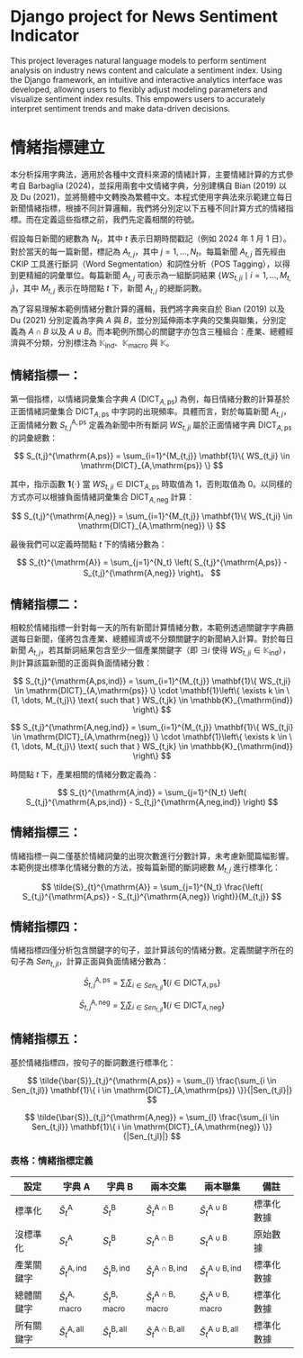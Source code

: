 <script type="text/javascript" async
  src="https://cdn.jsdelivr.net/npm/mathjax@3/es5/tex-mml-chtml.js">
</script>

# Django project for News Sentiment Indicator
This project leverages natural language models to perform sentiment analysis on industry news content and calculate a sentiment index. Using the Django framework, an intuitive and interactive analytics interface was developed, allowing users to flexibly adjust modeling parameters and visualize sentiment index results. This empowers users to accurately interpret sentiment trends and make data-driven decisions.

# 情緒指標建立
本分析採用字典法，適用於各種中文資料來源的情緒計算，主要情緒計算的方式參考自 Barbaglia (2024)，並採用兩套中文情緒字典，分別建構自 Bian (2019) 以及 Du (2021)，並將簡體中文轉換為繁體中文。本程式使用字典法來示範建立每日新聞情緒指標，根據不同計算邏輯，我們將分別定以下五種不同計算方式的情緒指標。而在定義這些指標之前，我們先定義相關的符號。

假設每日新聞的總數為 $N_t$，其中 $t$ 表示日期時間戳記（例如 2024 年 1 月 1 日）。對於當天的每一篇新聞，標記為 $A_{t,j}$，其中 $j = 1, \dots, N_t$。每篇新聞 $A_{t,j}$ 首先經由 CKIP 工具進行斷詞（Word Segmentation）和詞性分析（POS Tagging），以得到更精細的詞彙單位。每篇新聞 $A_{t,j}$ 可表示為一組斷詞結果 $\{ WS_{t,ji} \mid i = 1, \dots, M_{t,j} \}$，其中 $M_{t,j}$ 表示在時間點 $t$ 下，新聞 $A_{t,j}$ 的總斷詞數。

為了容易理解本範例情緒分數計算的邏輯，我們將字典來自於 Bian (2019) 以及 Du (2021) 分別定義為字典 $A$ 與 $B$，並分別延伸兩本字典的交集與聯集，分別定義為 $A \cap B$ 以及 $A \cup B$。而本範例所關心的關鍵字亦包含三種組合：產業、總體經濟與不分類，分別標注為 $\mathbb{K}_{\mathrm{ind}}$、$\mathbb{K}_{\mathrm{macro}}$ 與 $\mathbb{K}$。

## 情緒指標一：

第一個指標，以情緒詞彙集合字典 $A$ ($\mathrm{DICT}_{A,\mathrm{ps}}$) 為例，每日情緒分數的計算基於正面情緒詞彙集合 $\mathrm{DICT}_{A,\mathrm{ps}}$ 中字詞的出現頻率。具體而言，對於每篇新聞 $A_{t,j}$，正面情緒分數 $S_{t,j}^{\mathrm{A,ps}}$ 定義為新聞中所有斷詞 $WS_{t,ji}$ 屬於正面情緒字典 $\mathrm{DICT}_{A,\mathrm{ps}}$ 的詞彙總數：

$$
S_{t,j}^{\mathrm{A,ps}} = \sum_{i=1}^{M_{t,j}} \mathbf{1}\{ WS_{t,ji} \in \mathrm{DICT}_{A,\mathrm{ps}} \}
$$

其中，指示函數 $\mathbf{1}\{ \cdot \}$ 當 $WS_{t,ji} \in \mathrm{DICT}_{A,\mathrm{ps}}$ 時取值為 1，否則取值為 0。以同樣的方式亦可以根據負面情緒詞彙集合 $\mathrm{DICT}_{A,\mathrm{neg}}$ 計算：

$$
S_{t,j}^{\mathrm{A,neg}} = \sum_{i=1}^{M_{t,j}} \mathbf{1}\{ WS_{t,ji} \in \mathrm{DICT}_{A,\mathrm{neg}} \}
$$

最後我們可以定義時間點 $t$ 下的情緒分數為：

$$
S_{t}^{\mathrm{A}} = \sum_{j=1}^{N_t} \left( S_{t,j}^{\mathrm{A,ps}} - S_{t,j}^{\mathrm{A,neg}} \right)。
$$

## 情緒指標二：

相較於情緒指標一針對每一天的所有新聞計算情緒分數，本範例透過關鍵字字典篩選每日新聞，僅將包含產業、總體經濟或不分類關鍵字的新聞納入計算。對於每日新聞 $A_{t,j}$，若其斷詞結果包含至少一個產業關鍵字（即 $\exists i$ 使得 $WS_{t,ji} \in \mathbb{K}_{\mathrm{ind}}$），則計算該篇新聞的正面與負面情緒分數：

$$
S_{t,j}^{\mathrm{A,ps,ind}} = \sum_{i=1}^{M_{t,j}} \mathbf{1}\{ WS_{t,ji} \in \mathrm{DICT}_{A,\mathrm{ps}} \} \cdot \mathbf{1}\left\{ \exists k \in \{1, \dots, M_{t,j}\} \text{ such that } WS_{t,jk} \in \mathbb{K}_{\mathrm{ind}} \right\}
$$


$$
S_{t,j}^{\mathrm{A,neg,ind}} = \sum_{i=1}^{M_{t,j}} \mathbf{1}\{ WS_{t,ji} \in \mathrm{DICT}_{A,\mathrm{neg}} \} \cdot \mathbf{1}\left\{ \exists k \in \{1, \dots, M_{t,j}\} \text{ such that } WS_{t,jk} \in \mathbb{K}_{\mathrm{ind}} \right\}
$$


時間點 $t$ 下，產業相關的情緒分數定義為：

$$
S_{t}^{\mathrm{A,ind}} = \sum_{j=1}^{N_t} \left( S_{t,j}^{\mathrm{A,ps,ind}} - S_{t,j}^{\mathrm{A,neg,ind}} \right)
$$

## 情緒指標三：

情緒指標一與二僅基於情緒詞彙的出現次數進行分數計算，未考慮新聞篇幅影響。本範例提出標準化情緒分數的方法，按每篇新聞的斷詞總數 $M_{t,j}$ 進行標準化：

$$
\tilde{S}_{t}^{\mathrm{A}} = \sum_{j=1}^{N_t} \frac{\left( S_{t,j}^{\mathrm{A,ps}} - S_{t,j}^{\mathrm{A,neg}} \right)}{M_{t,j}}
$$

## 情緒指標四：

情緒指標四僅分析包含關鍵字的句子，並計算該句的情緒分數。定義關鍵字所在的句子為 $Sen_{t,jl}$，計算正面與負面情緒分數為：

$$
\bar{S}_{t,j}^{\mathrm{A,ps}} = \sum_{l} \sum_{i \in Sen_{t,jl}} \mathbf{1}\{ i \in \mathrm{DICT}_{A,\mathrm{ps}} \}
$$

$$
\bar{S}_{t,j}^{\mathrm{A,neg}} = \sum_{l} \sum_{i \in Sen_{t,jl}} \mathbf{1}\{ i \in \mathrm{DICT}_{A,\mathrm{neg}} \}
$$

## 情緒指標五：

基於情緒指標四，按句子的斷詞數進行標準化：

$$
\tilde{\bar{S}}_{t,j}^{\mathrm{A,ps}} = \sum_{l} \frac{\sum_{i \in Sen_{t,jl}} \mathbf{1}\{ i \in \mathrm{DICT}_{A,\mathrm{ps}} \}}{|Sen_{t,jl}|}
$$

$$
\tilde{\bar{S}}_{t,j}^{\mathrm{A,neg}} = \sum_{l} \frac{\sum_{i \in Sen_{t,jl}} \mathbf{1}\{ i \in \mathrm{DICT}_{A,\mathrm{neg}} \}}{|Sen_{t,jl}|}
$$

### 表格：情緒指標定義

| 設定                | 字典 A               | 字典 B               | 兩本交集                | 兩本聯集                | 備註            |
|---------------------|----------------------|----------------------|-------------------------|-------------------------|-----------------|
| 標準化             | $\tilde{S}_{t}^{\mathrm{A}}$ | $\tilde{S}_{t}^{\mathrm{B}}$ | $\tilde{S}_{t}^{\mathrm{A\cap B}}$ | $\tilde{S}_{t}^{\mathrm{A\cup B}}$ | 標準化數據 |
| 沒標準化           | $S_{t}^{\mathrm{A}}$ | $S_{t}^{\mathrm{B}}$ | $S_{t}^{\mathrm{A\cap B}}$ | $S_{t}^{\mathrm{A\cup B}}$ | 原始數據     |
| 產業關鍵字         | $\tilde{S}_{t}^{\mathrm{A,ind}}$ | $\tilde{S}_{t}^{\mathrm{B,ind}}$ | $\tilde{S}_{t}^{\mathrm{A\cap B,ind}}$ | $\tilde{S}_{t}^{\mathrm{A\cup B,ind}}$ | 標準化數據 |
| 總體關鍵字         | $\tilde{S}_{t}^{\mathrm{A,macro}}$ | $\tilde{S}_{t}^{\mathrm{B,macro}}$ | $\tilde{S}_{t}^{\mathrm{A\cap B,macro}}$ | $\tilde{S}_{t}^{\mathrm{A\cup B,macro}}$ | 標準化數據 |
| 所有關鍵字         | $\tilde{S}_{t}^{\mathrm{A,all}}$ | $\tilde{S}_{t}^{\mathrm{B,all}}$ | $\tilde{S}_{t}^{\mathrm{A\cap B,all}}$ | $\tilde{S}_{t}^{\mathrm{A\cup B,all}}$ | 標準化數據 |
